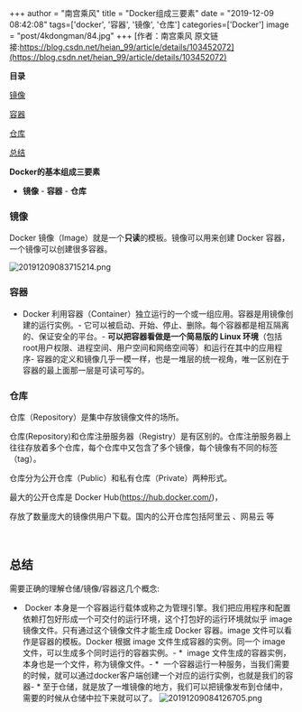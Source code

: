 +++
author = "南宫乘风"
title = "Docker组成三要素"
date = "2019-12-09 08:42:08"
tags=['docker', '容器', '镜像', '仓库']
categories=['Docker']
image = "post/4kdongman/84.jpg"
+++
[作者：南宫乘风   原文链接:https://blog.csdn.net/heian_99/article/details/103452072](https://blog.csdn.net/heian_99/article/details/103452072)

**目录**

[镜像](#%E9%95%9C%E5%83%8F)

[容器](#%E5%AE%B9%E5%99%A8)

[仓库](#%E4%BB%93%E5%BA%93)

[总结](#%E6%80%BB%E7%BB%93)

**Docker的基本组成三要素**
-  **镜像** -  **容器** -  **仓库** 
### 镜像

Docker 镜像（Image）就是一个**只读**的模板。镜像可以用来创建 Docker 容器，一个镜像可以创建很多容器。

![20191209083715214.png](https://img-blog.csdnimg.cn/20191209083715214.png)

### **容器**
- Docker 利用容器（Container）独立运行的一个或一组应用。容器是用镜像创建的运行实例。- 它可以被启动、开始、停止、删除。每个容器都是相互隔离的、保证安全的平台。- ****可以把容器看做是一个简易版的 Linux 环境****（包括root用户权限、进程空间、用户空间和网络空间等）和运行在其中的应用程序- 容器的定义和镜像几乎一模一样，也是一堆层的统一视角，唯一区别在于容器的最上面那一层是可读可写的。
 

### **仓库**

仓库（Repository）是集中存放镜像文件的场所。

仓库(Repository)和仓库注册服务器（Registry）是有区别的。仓库注册服务器上往往存放着多个仓库，每个仓库中又包含了多个镜像，每个镜像有不同的标签（tag）。

仓库分为公开仓库（Public）和私有仓库（Private）两种形式。

最大的公开仓库是 Docker Hub(https://hub.docker.com/)，

存放了数量庞大的镜像供用户下载。国内的公开仓库包括阿里云 、网易云 等

 

## 总结

需要正确的理解仓储/镜像/容器这几个概念:
-  Docker 本身是一个容器运行载体或称之为管理引擎。我们把应用程序和配置依赖打包好形成一个可交付的运行环境，这个打包好的运行环境就似乎 image镜像文件。只有通过这个镜像文件才能生成 Docker 容器。image 文件可以看作是容器的模板。Docker 根据 image 文件生成容器的实例。同一个 image 文件，可以生成多个同时运行的容器实例。- *  image 文件生成的容器实例，本身也是一个文件，称为镜像文件。- *  一个容器运行一种服务，当我们需要的时候，就可以通过docker客户端创建一个对应的运行实例，也就是我们的容器- * 至于仓储，就是放了一堆镜像的地方，我们可以把镜像发布到仓储中，需要的时候从仓储中拉下来就可以了。
![20191209084126705.png](https://img-blog.csdnimg.cn/20191209084126705.png)
